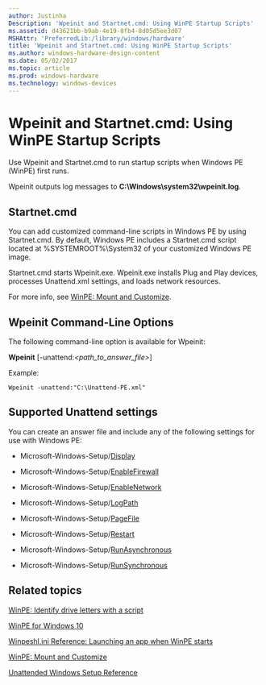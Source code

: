 ```yaml
---
author: Justinha
Description: 'Wpeinit and Startnet.cmd: Using WinPE Startup Scripts'
ms.assetid: d43621bb-b9ab-4e19-8fb4-8d05d5ee3d07
MSHAttr: 'PreferredLib:/library/windows/hardware'
title: 'Wpeinit and Startnet.cmd: Using WinPE Startup Scripts'
ms.author: windows-hardware-design-content
ms.date: 05/02/2017
ms.topic: article
ms.prod: windows-hardware
ms.technology: windows-devices
---
```


# Wpeinit and Startnet.cmd: Using WinPE Startup Scripts


Use Wpeinit and Startnet.cmd to run startup scripts when Windows PE (WinPE) first runs.

Wpeinit outputs log messages to **C:\\Windows\\system32\\wpeinit.log**.

## <span id="startnet.cmd"></span><span id="STARTNET.CMD"></span>Startnet.cmd


You can add customized command-line scripts in Windows PE by using Startnet.cmd. By default, Windows PE includes a Startnet.cmd script located at %SYSTEMROOT%\\System32 of your customized Windows PE image.

Startnet.cmd starts Wpeinit.exe. Wpeinit.exe installs Plug and Play devices, processes Unattend.xml settings, and loads network resources.

For more info, see [WinPE: Mount and Customize](winpe-mount-and-customize.md).

## <span id="Wpeinit_Command-Line_Options"></span><span id="wpeinit_command-line_options"></span><span id="WPEINIT_COMMAND-LINE_OPTIONS"></span>Wpeinit Command-Line Options


The following command-line option is available for Wpeinit:

**Wpeinit** \[-unattend:*&lt;path\_to\_answer\_file&gt;*\]

Example:

``` syntax
Wpeinit -unattend:"C:\Unattend-PE.xml"
```

## <span id="Supported_Unattend_settings"></span><span id="supported_unattend_settings"></span><span id="SUPPORTED_UNATTEND_SETTINGS"></span>Supported Unattend settings


You can create an answer file and include any of the following settings for use with Windows PE:

-   Microsoft-Windows-Setup/[Display](https://msdn.microsoft.com/library/windows/hardware/dn915285)

-   Microsoft-Windows-Setup/[EnableFirewall](https://msdn.microsoft.com/library/windows/hardware/dn915375)

-   Microsoft-Windows-Setup/[EnableNetwork](https://msdn.microsoft.com/library/windows/hardware/dn915383)

-   Microsoft-Windows-Setup/[LogPath](https://msdn.microsoft.com/library/windows/hardware/dn915490)

-   Microsoft-Windows-Setup/[PageFile](https://msdn.microsoft.com/library/windows/hardware/dn915671)

-   Microsoft-Windows-Setup/[Restart](https://msdn.microsoft.com/library/windows/hardware/dn915783)

-   Microsoft-Windows-Setup/[RunAsynchronous](https://msdn.microsoft.com/library/windows/hardware/dn915800)

-   Microsoft-Windows-Setup/[RunSynchronous](https://msdn.microsoft.com/library/windows/hardware/dn915804)

## <span id="related_topics"></span>Related topics

[WinPE: Identify drive letters with a script](winpe-identify-drive-letters.md)

[WinPE for Windows 10](winpe-intro.md)

[Winpeshl.ini Reference: Launching an app when WinPE starts](winpeshlini-reference-launching-an-app-when-winpe-starts.md)

[WinPE: Mount and Customize](winpe-mount-and-customize.md)

[Unattended Windows Setup Reference](http://go.microsoft.com/fwlink/?LinkId=206281)

 

 






